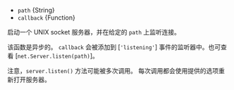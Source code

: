 <!-- YAML
added: v0.1.90
-->

* `path` {String}
* `callback` {Function}

启动一个 UNIX socket 服务器，并在给定的 `path` 上监听连接。

该函数是异步的。
`callback` 会被添加到 [`'listening'`] 事件的监听器中。也可查看 [`net.Server.listen(path)`]。

注意，`server.listen()` 方法可能被多次调用。
每次调用都会使用提供的选项重新打开服务器。

